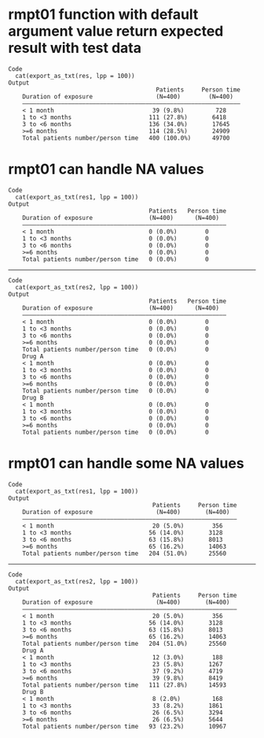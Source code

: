 # rmpt01 function with default argument value return expected result with test data

    Code
      cat(export_as_txt(res, lpp = 100))
    Output
                                              Patients     Person time
        Duration of exposure                  (N=400)        (N=400)  
        ——————————————————————————————————————————————————————————————
        < 1 month                            39 (9.8%)         728    
        1 to <3 months                      111 (27.8%)       6418    
        3 to <6 months                      136 (34.0%)       17645   
        >=6 months                          114 (28.5%)       24909   
        Total patients number/person time   400 (100.0%)      49700   

# rmpt01 can handle NA values

    Code
      cat(export_as_txt(res1, lpp = 100))
    Output
                                            Patients   Person time
        Duration of exposure                (N=400)      (N=400)  
        ——————————————————————————————————————————————————————————
        < 1 month                           0 (0.0%)        0     
        1 to <3 months                      0 (0.0%)        0     
        3 to <6 months                      0 (0.0%)        0     
        >=6 months                          0 (0.0%)        0     
        Total patients number/person time   0 (0.0%)        0     

---

    Code
      cat(export_as_txt(res2, lpp = 100))
    Output
                                            Patients   Person time
        Duration of exposure                (N=400)      (N=400)  
        ——————————————————————————————————————————————————————————
        < 1 month                           0 (0.0%)        0     
        1 to <3 months                      0 (0.0%)        0     
        3 to <6 months                      0 (0.0%)        0     
        >=6 months                          0 (0.0%)        0     
        Total patients number/person time   0 (0.0%)        0     
        Drug A                                                    
        < 1 month                           0 (0.0%)        0     
        1 to <3 months                      0 (0.0%)        0     
        3 to <6 months                      0 (0.0%)        0     
        >=6 months                          0 (0.0%)        0     
        Total patients number/person time   0 (0.0%)        0     
        Drug B                                                    
        < 1 month                           0 (0.0%)        0     
        1 to <3 months                      0 (0.0%)        0     
        3 to <6 months                      0 (0.0%)        0     
        >=6 months                          0 (0.0%)        0     
        Total patients number/person time   0 (0.0%)        0     

# rmpt01 can handle some NA values

    Code
      cat(export_as_txt(res1, lpp = 100))
    Output
                                             Patients     Person time
        Duration of exposure                  (N=400)       (N=400)  
        —————————————————————————————————————————————————————————————
        < 1 month                            20 (5.0%)        356    
        1 to <3 months                      56 (14.0%)       3128    
        3 to <6 months                      63 (15.8%)       8013    
        >=6 months                          65 (16.2%)       14063   
        Total patients number/person time   204 (51.0%)      25560   

---

    Code
      cat(export_as_txt(res2, lpp = 100))
    Output
                                             Patients     Person time
        Duration of exposure                  (N=400)       (N=400)  
        —————————————————————————————————————————————————————————————
        < 1 month                            20 (5.0%)        356    
        1 to <3 months                      56 (14.0%)       3128    
        3 to <6 months                      63 (15.8%)       8013    
        >=6 months                          65 (16.2%)       14063   
        Total patients number/person time   204 (51.0%)      25560   
        Drug A                                                       
        < 1 month                            12 (3.0%)        188    
        1 to <3 months                       23 (5.8%)       1267    
        3 to <6 months                       37 (9.2%)       4719    
        >=6 months                           39 (9.8%)       8419    
        Total patients number/person time   111 (27.8%)      14593   
        Drug B                                                       
        < 1 month                            8 (2.0%)         168    
        1 to <3 months                       33 (8.2%)       1861    
        3 to <6 months                       26 (6.5%)       3294    
        >=6 months                           26 (6.5%)       5644    
        Total patients number/person time   93 (23.2%)       10967   

